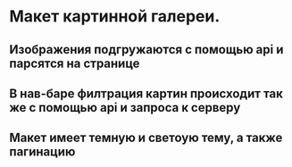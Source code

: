 # Макет картинной галереи.
## Изображения подгружаются с помощью api и парсятся на странице
## В нав-баре филтрация картин происходит так же с помощью api и запроса к серверу
## Макет имеет темную и светоую тему, а также пагинацию
